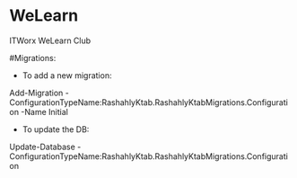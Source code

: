 WeLearn
=======

ITWorx WeLearn Club

#Migrations:
- To add a new migration:

Add-Migration -ConfigurationTypeName:RashahlyKtab.RashahlyKtabMigrations.Configuration -Name Initial

- To update the DB:

Update-Database -ConfigurationTypeName:RashahlyKtab.RashahlyKtabMigrations.Configuration
